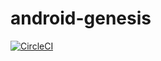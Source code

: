 # android-genesis
[![CircleCI](https://circleci.com/gh/yuyakaido/android-genesis.svg?style=svg)](https://circleci.com/gh/yuyakaido/android-genesis)
